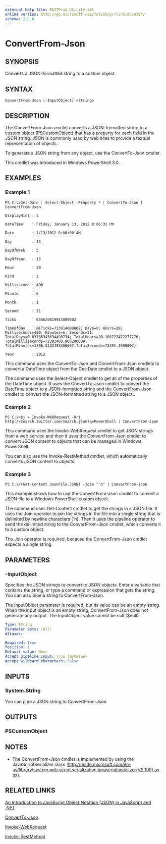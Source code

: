 ```yaml
---
external help file: PSITPro5_Utility.xml
online version: http://go.microsoft.com/fwlink/p/?linkid=293947
schema: 2.0.0
---
```


# ConvertFrom-Json
## SYNOPSIS
Converts a JSON-formatted string to a custom object.

## SYNTAX

```
ConvertFrom-Json [-InputObject] <String>
```

## DESCRIPTION
The ConvertFrom-Json cmdlet converts a JSON-formatted string to a custom object (PSCustomObject) that has a property for each field in the JSON string.
JSON is commonly used by web sites to provide a textual representation of objects.

To generate a JSON string from any object, use the ConvertTo-Json cmdlet.

This cmdlet was introduced in Windows PowerShell 3.0.

## EXAMPLES

### Example 1
```
PS C:\>Get-Date | Select-Object -Property * | ConvertTo-Json | ConvertFrom-Json

DisplayHint : 2

DateTime    : Friday, January 13, 2012 8:06:31 PM

Date        : 1/13/2012 8:00:00 AM

Day         : 13

DayOfWeek   : 5

DayOfYear   : 13

Hour        : 20

Kind        : 2

Millisecond : 400

Minute      : 6

Month       : 1

Second      : 31

Ticks       : 634620819914009002

TimeOfDay   : @{Ticks=723914009002; Days=0; Hours=20; Milliseconds=400; Minutes=6; Seconds=31; TotalDays=0.83786343634490734; TotalHours=20.108722472277776; TotalMilliseconds=72391400.900200009; TotalMinutes=1206.5233483366667;TotalSeconds=72391.4009002}

Year        : 2012
```

This command uses the ConvertTo-Json and ConvertFrom-Json cmdlets to convert a DateTime object from the Get-Date cmdlet to a JSON object.

The command uses the Select-Object cmdlet to get all of the properties of the DateTime object.
It uses the ConvertTo-Json cmdlet to convert the DateTime object to a JSON-formatted string and the ConvertFrom-Json cmdlet to convert the JSON-formatted string to a JSON object..

### Example 2
```
PS C:\>$j = Invoke-WebRequest -Uri http://search.twitter.com/search.json?q=PowerShell | ConvertFrom-Json
```

This command uses the Invoke-WebRequest cmdlet to get JSON strings from a web service and then it uses the ConvertFrom-Json cmdlet to convert JSON content to objects that can be  managed in Windows PowerShell.

You can also use the Invoke-RestMethod cmdlet, which automatically converts JSON content to objects.

### Example 3
```
PS C:\>(Get-Content JsonFile.JSON) -join "`n" | ConvertFrom-Json
```

This example shows how to use the ConvertFrom-Json cmdlet to convert a JSON file to a Windows PowerShell custom object.

The command uses Get-Content cmdlet to get the strings in a JSON file.
It uses the Join operator to join the strings in the file into a single string that is delimited by newline characters (\`n).
Then it uses the pipeline operator to send the delimited string to the ConvertFrom-Json cmdlet, which converts it to a custom object.

The Join operator is required, because the ConvertFrom-Json cmdlet expects a single string.

## PARAMETERS

### -InputObject
Specifies the JSON strings to convert to JSON objects.
Enter a variable that contains the string, or type a command or expression that gets the string.
You can also pipe a string to ConvertFrom-Json.

The InputObject parameter is required, but its value can be an empty string.
When the input object is an empty string, ConvertFrom-Json does not generate any output.
The InputObject value cannot be null ($null).

```yaml
Type: String
Parameter Sets: (All)
Aliases: 

Required: True
Position: 1
Default value: None
Accept pipeline input: True (ByValue)
Accept wildcard characters: False
```

## INPUTS

### System.String
You can pipe a JSON string to ConvertFrom-Json.

## OUTPUTS

### PSCustomObject

## NOTES
* The ConvertFrom-Json cmdlet is implemented by using the JavaScriptSerializer class (http://msdn.microsoft.com/en-us/library/system.web.script.serialization.javascriptserializer(VS.100).aspx).

## RELATED LINKS

[An Introduction to JavaScript Object Notation (JSON) in JavaScript and .NET](http://msdn.microsoft.com/en-us/library/bb299886.aspx)

[ConvertTo-Json](7375c4e6-b767-41cc-9c0d-37db1bbcf7bf)

[Invoke-WebRequest](3e3dac17-3373-4d22-a54a-9d56a4a556c3)

[Invoke-RestMethod](ff5e372e-cf12-4647-9055-58c2190b9534)

